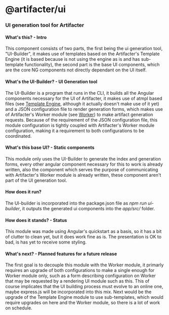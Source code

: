 # @artifacter/ui

### UI generation tool for Artifacter

#### What's this? - Intro
This component consists of two parts, the first being the ui generation tool, "UI-Builder", it makes use of templates based on the Artifacter's Template Engine (it is based because is not using the engine as is and has sub-template functionality), the second part is the base UI components, which are the core NG components not directly dependant on the UI itself.

#### What's the UI-Builder? - UI Generation tool
The UI-Builder is a program that runs in the CLI, it builds all the Angular components necessary for the UI of Artifacter, it makes use of atmpl based files (see [Template Engine](), although it actually doesn't make use of it yet) and a JSON configuration file to render generation forms, which makes use of Artifacter's Worker module (see [Worker]()) to make artifact generation requests. Because of the requirement of the JSON configuration file, this module configuration is tightly coupled with Artifacter's Worker module configuration, making it a requirement to both configurations to be coordinated.

#### What's this base UI? - Static components
This module only uses the UI-Builder to generate the index and generation forms, every other angular component necessary for this to work is already written, also the component which serves the purpose of communicating with Artifacter's Worker module is already written, these component aren't part of the UI generation tool.

#### How does it run?
The UI-builder is incorporated into the package.json file as *npm run ui-builder*, it outputs the generated ui components into the *app/src/* folder.

#### How does it stands? - Status
This module was made using Angular's quickstart as a basis, so it has a bit of clutter to clean yet, but it does work fine as is. The presentation is OK to bad, is has yet to receive some styling.

#### What's next? - Planned features for a future release
The first goal is to decouple this module with the Worker module, it primarly requires an upgrade of both configurations to make a single enough for Worker module only, such as a form describing configuration on Worker that may be requested by a rendering UI module such as this. This of course implicates that the UI building process must evolve to an online one, maybe express.js will be incorporated into this mix.
Next would be the upgrade of the Template Engine module to use sub-templates, which would require upgrades on here and the Worker module, so there is a lot of work on schedule.
